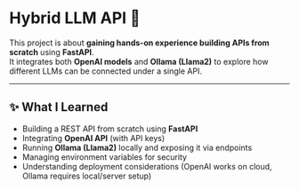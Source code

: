 # Hybrid LLM API 🚀

This project is about **gaining hands-on experience building APIs from scratch** using **FastAPI**.  
It integrates both **OpenAI models** and **Ollama (Llama2)** to explore how different LLMs can be connected under a single API.

---

## ✨ What I Learned
- Building a REST API from scratch using **FastAPI**
- Integrating **OpenAI API** (with API keys)
- Running **Ollama (Llama2)** locally and exposing it via endpoints
- Managing environment variables for security
- Understanding deployment considerations (OpenAI works on cloud, Ollama requires local/server setup)

